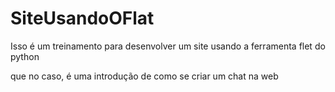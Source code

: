 # SiteUsandoOFlat
Isso é um treinamento para desenvolver um site usando a ferramenta flet do python

que no caso, é uma introdução de como se criar um chat na web
